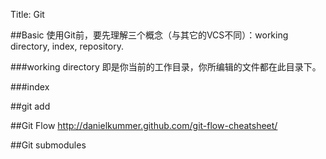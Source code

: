 Title: Git

##Basic
使用Git前，要先理解三个概念（与其它的VCS不同）：working directory, index, repository.

###working directory
即是你当前的工作目录，你所编辑的文件都在此目录下。

###index


##git add

##Git Flow
http://danielkummer.github.com/git-flow-cheatsheet/

##Git submodules
